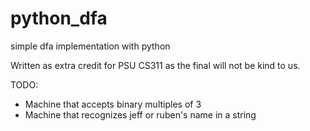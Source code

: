 python_dfa
==========

simple dfa implementation with python

Written as extra credit for PSU CS311 as the final will not be kind to us.


TODO:
- Machine that accepts binary multiples of 3
- Machine that recognizes jeff or ruben's name in a string
